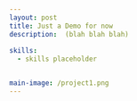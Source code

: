 ```yaml
---
layout: post
title: Just a Demo for now
description:  (blah blah blah)
   
skills: 
  - skills placeholder


main-image: /project1.png
---
```


